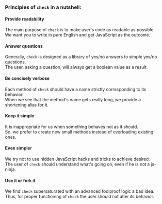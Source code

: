 ### Principles of `check` in a nutshell:

#### Provide readability

The main purpose of `check` is to make user's code as readable as possible.  
We want you to write in pure English and get JavaScript as the outcome.  

#### Answer questions

Generally, `check` is designed as a library of yes/no answers to simple yes/no questions.  
The user, asking a question, will always get a boolean value as a result.  

#### Be concisely verbose

Each method of `check` should have a name strictly corresponding to its behavior.  
When we see that the method's name gets really long, we provide a shortening alias for it.  

#### Keep it simple

It is inappropriate for us when something behaves not as it should.  
So, we prefer to create new small methods instead of overloading existing ones.  

#### Even simpler

We try not to use hidden JavaScript hacks and tricks to achieve desired.  
The user of `check` should understand what's going on, even if he is not a js-ninja.  

#### Use it or fork it

We find `check` supersaturated with an advanced foolproof logic a bad idea.  
Thus, for proper functioning of `check` the user should not alter its behavior.  